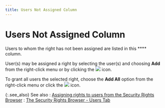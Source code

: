 ```yaml
---
title: Users Not Assigned Column
---
```


# Users Not Assigned Column


Users to whom the right has not been assigned are listed in this **** column.


User(s) may be assigned a right by selecting the user(s) and choosing  **Add** from the right-click menu  or by clicking the ![]({{site.sc_baseurl}}/img/setup_move_left.gif) icon.


To grant all users the selected right, choose the **Add 
 All** option from the right-click menu or click the ![]({{site.sc_baseurl}}/img/setup_moveall_left.gif) icon.


{:.see_also}
See also
: [Assigning  rights to users from the Security Rights Browser]({{site.sc_baseurl}}/misc/assigning_rights_security_rights_users_dialog_box.html)
: [The  Security Rights Browser - Users Tab]({{site.sc_baseurl}}/misc/security_rights_users_dialog_box.html)
